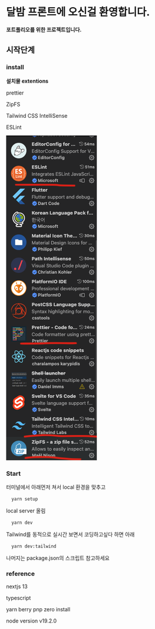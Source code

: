 # 달밤 프론트에 오신걸 환영합니다.

**포트폴리오를 위한 프로젝트입니다.**

## 시작단계

### install

**설치물 extentions**

prettier

ZipFS

Tailwind CSS IntelliSense

ESLint

![extentions](./utils/installextentions.png)

### Start

터미널에서 아래먼저 쳐서 local 환경을 맞추고

```
  yarn setup
```

local server 올림

```
  yarn dev
```

Tailwind를 동적으로 실시간 보면서 코딩하고싶다 하면 아래

```
  yarn dev:tailwind
```

나머지는 package.json의 스크립트 참고하세요

### reference

nextjs 13

typescript

yarn berry pnp zero install

node version v19.2.0
